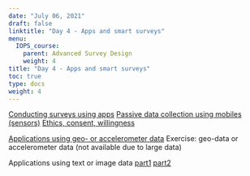 ```yaml
---
date: "July 06, 2021"
draft: false
linktitle: "Day 4 - Apps and smart surveys"
menu:
  IOPS_course:
    parent: Advanced Survey Design
    weight: 4
title: "Day 4 - Apps and smart surveys"
toc: true
type: docs
weight: 4
---
```


[Conducting surveys using apps](/files/IOPS_course/day4/1.pdf)
[Passive data collection using mobiles (sensors)](/files/IOPS_course/day4/1.pdf)
[Ethics, consent, willingness](/files/IOPS_course/day3/3.pdf)

[Applications using geo- or accelerometer data](/files/IOPS_course/day4/4.pdf) 
Exercise: geo-data or accelerometer data (not available due to large data)

Applications using text or image data
[part1](/files/IOPS_course/day4/5.pdf)
[part2](/files/IOPS_course/day4/7.pdf)

